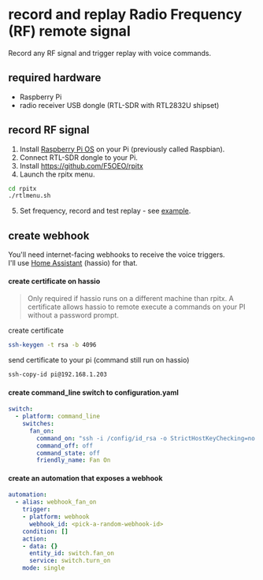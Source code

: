 # record and replay Radio Frequency (RF) remote signal 
Record any RF signal and trigger replay with voice commands.     
<!--Use voice commands to control devices that use a Radio Frequency (RF) remote.   
Examples with picture: airconditioner, remote power plugs, fans and kichen hoods. 
Text-->

## required hardware

* Raspberry Pi 
* radio receiver USB dongle (RTL-SDR with RTL2832U shipset)

## record RF signal 

1. Install [Raspberry Pi OS](https://www.raspberrypi.org/downloads/raspberry-pi-os/) on your Pi (previously called Raspbian). 
2. Connect RTL-SDR dongle to your Pi. 
3. Install https://github.com/F5OEO/rpitx
4. Launch the rpitx menu.
```bash
cd rpitx
./rtlmenu.sh
```
5. Set frequency, record and test replay - see [example](https://github.com/defcon24bit/record-and-replay-RF-remote/docs/record-RF-signal-screenshots.md). 

## create webhook

You'll need internet-facing webhooks to receive the voice triggers.  
I'll use [Home Assistant](https://www.home-assistant.io) (hassio) for that.  

#### create certificate on hassio

> Only required if hassio runs on a different machine than rpitx.
A certificate allows hassio to remote execute a commands on your PI without a password prompt. 
  
create certificate
```bash
ssh-keygen -t rsa -b 4096
```
send certificate to your pi (command still run on hassio)
```bash
ssh-copy-id pi@192.168.1.203
```

#### create command_line switch to configuration.yaml

```yaml
switch:
  - platform: command_line
    switches:
      fan_on:
        command_on: "ssh -i /config/id_rsa -o StrictHostKeyChecking=no -q pi@192.168.1.203 sudo ./rpitx/sendiq -s 250000 -f 868.0000e6 -t u8 -i ./rpitx/fan-all-on.iq | wc -l >> /config/command.log"
        command_off: off
        command_state: off
        friendly_name: Fan On
```

#### create an automation that exposes a webhook 

```yaml
automation:
  - alias: webhook_fan_on
    trigger:
    - platform: webhook
      webhook_id: <pick-a-random-webhook-id>
    condition: []
    action:
    - data: {}
      entity_id: switch.fan_on
      service: switch.turn_on
    mode: single
```
